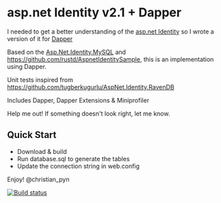asp.net Identity v2.1 + Dapper
==========

I needed to get a better understanding of the [asp.net Identity](http://www.asp.net/identity) so I wrote a version of it for [Dapper](https://github.com/StackExchange/dapper-dot-net)

Based on the [Asp.Net.Identity.MySQL](https://aspnet.codeplex.com/SourceControl/latest#Samples/Identity/AspNet.Identity.MySQL/) and https://github.com/rustd/AspnetIdentitySample, this is an implementation using Dapper.

Unit tests inspired from https://github.com/tugberkugurlu/AspNet.Identity.RavenDB

Includes Dapper, Dapper Extensions & Miniprofiler


Help me out!  If something doesn't look right, let me know.


Quick Start
-----------

- Download & build
- Run database.sql to generate the tables
- Update the connection string in web.config


Enjoy!
@christian_pyn


[![Build status](https://ci.appveyor.com/api/projects/status/f4jr87cd41owdjr5/branch/master?svg=true)](https://ci.appveyor.com/project/cpayne22/asp-net-identity-dapper/branch/master)

